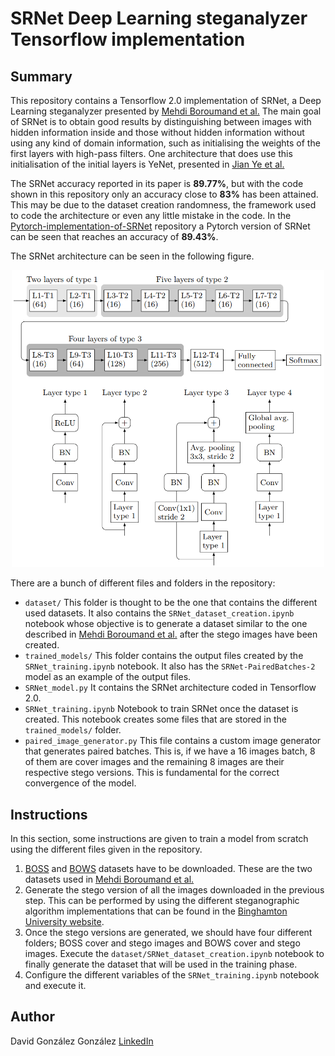 # SRNet Deep Learning steganalyzer Tensorflow implementation

## Summary

This repository contains a Tensorflow 2.0 implementation of SRNet, a Deep Learning steganalyzer presented by [Mehdi Boroumand et al.](https://ieeexplore.ieee.org/document/8470101) The main goal of SRNet is to obtain good results by distinguishing between images with hidden information inside and those without hidden information without using any kind of domain information, such as initialising the weights of the first layers with high-pass filters. One architecture that does use this initialisation of the initial layers is YeNet, presented in [Jian Ye et al.](https://ieeexplore.ieee.org/document/7937836)

The SRNet accuracy reported in its paper is **89.77\%**, but with the code shown in this repository only an accuracy close to **83\%** has been attained. This may be due to the dataset creation randomness, the framework used to code the architecture or even any little mistake in the code. In the [Pytorch-implementation-of-SRNet](https://github.com/brijeshiitg/Pytorch-implementation-of-SRNet) repository a Pytorch version of SRNet can be seen that reaches an accuracy of **89.43\%**.

The SRNet architecture can be seen in the following figure.

<p align="center">
  <img src="images/SRNetArchitecture.png" alt="SRNet architecture. This figure was obtained from Mehdi Boroumand et al." width="500"/>
</p>

There are a bunch of different files and folders in the repository:

- `dataset/` This folder is thought to be the one that contains the different used datasets. It also contains the `SRNet_dataset_creation.ipynb` notebook whose objective is to generate a dataset similar to the one described in [Mehdi Boroumand et al.](https://ieeexplore.ieee.org/document/8470101) after the stego images have been created.
- `trained_models/` This folder contains the output files created by the `SRNet_training.ipynb` notebook. It also has the `SRNet-PairedBatches-2` model as an example of the output files.
- `SRNet_model.py` It contains the SRNet architecture coded in Tensorflow 2.0.
- `SRNet_training.ipynb` Notebook to train SRNet once the dataset is created. This notebook creates some files that are stored in the `trained_models/` folder.
- `paired_image_generator.py` This file contains a custom image generator that generates paired batches. This is, if we have a 16 images batch, 8 of them are cover images and the remaining 8 images are their respective stego versions. This is fundamental for the correct convergence of the model.

## Instructions

In this section, some instructions are given to train a model from scratch using the different files given in the repository.

1. [BOSS](http://agents.fel.cvut.cz/boss/) and [BOWS](http://bows2.ec-lille.fr/) datasets have to be downloaded. These are the two datasets used in [Mehdi Boroumand et al.](https://ieeexplore.ieee.org/document/8470101)
2. Generate the stego version of all the images downloaded in the previous step. This can be performed by using the different steganographic algorithm implementations that can be found in the [Binghamton University website](http://dde.binghamton.edu/download/stego_algorithms/).
3. Once the stego versions are generated, we should have four different folders; BOSS cover and stego images and BOWS cover and stego images. Execute the `dataset/SRNet_dataset_creation.ipynb` notebook to finally generate the dataset that will be used in the training phase.
4. Configure the different variables of the `SRNet_training.ipynb` notebook and execute it.

## Author
David González González <a href="https://www.linkedin.com/in/david-gonzalez-gonzalez/">LinkedIn</a>
